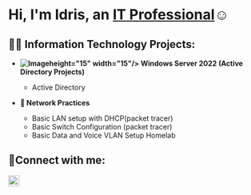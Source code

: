 <h1>Hi, I'm Idris, an <a href="https://linkedin.com/in/idris-adibelli">IT Professional</a>☺</h1>

<h2>👨‍💻 Information Technology Projects:</h2>

- <b> ![Image](https://github.com/user-attachments/assets/b04b4f08-0a49-4dae-958f-0d7bf78332b7)height="15" width="15"/> Windows Server 2022 (Active Directory Projects)</b>

   - Active Directory

- <b>:signal_strength: Network Practices</b>

   - Basic LAN setup with DHCP(packet tracer)
   - Basic Switch Configuration (packet tracer)
   - Basic Data and Voice VLAN Setup Homelab



<h2>🤳Connect with me:</h2>

[<img align="left" alt="Nemesio | LinkedIn" width="22px" src="https://cdn.jsdelivr.net/npm/simple-icons@v3/icons/linkedin.svg" />][linkedin]



[linkedin]: https://linkedin.com/in/idris-adibelli
